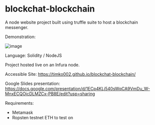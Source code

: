 # blockchat-blockchain

A node website project built using truffle suite to host a blockchain messenger. 

Demonstration:

![image](https://user-images.githubusercontent.com/19398628/221350111-5d9cb775-4b27-46c9-b730-78af5a1c17a4.png)


Language: Solidity / NodeJS

Project hosted live on an Infura node. 

Accessible Site: https://timko002.github.io/blockchat-blockchain/

Google Slides presentation: https://docs.google.com/presentation/d/1ECp4KLj540sWqCA9VmDu_W-MnxECQOicDLMZCx-PB8E/edit?usp=sharing

Requirements: 

* Metamask 
* Ropsten testnet ETH to test on
